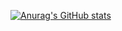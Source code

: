 [![Anurag's GitHub stats](https://github-readme-stats.vercel.app/api?username=kx0101)](https://github.com/anuraghazra&show_icons=true/github-readme-stats)
